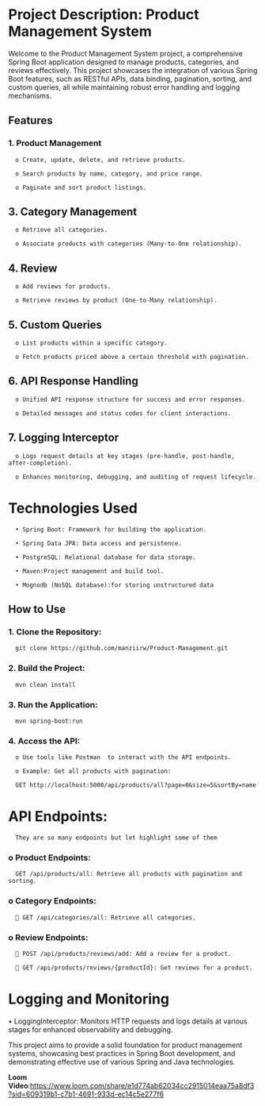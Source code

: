 # **Project Description: Product Management System**

Welcome to the Product Management System project, a comprehensive Spring Boot application designed to manage products, categories, and reviews effectively. This project showcases the integration of various Spring Boot features, such as RESTful APIs, data binding, pagination, sorting, and custom queries, all while maintaining robust error handling and logging mechanisms.

## Features

### 1.	Product Management

      o	Create, update, delete, and retrieve products.

      o	Search products by name, category, and price range.

      o	Paginate and sort product listings.

## 3.	Category Management

      o	Retrieve all categories.

      o	Associate products with categories (Many-to-One relationship).

## 4.	Review 

      o	Add reviews for products.

      o	Retrieve reviews by product (One-to-Many relationship).

## 5.	Custom Queries

      o	List products within a specific category.

      o	Fetch products priced above a certain threshold with pagination.

## 6.	API Response Handling

      o	Unified API response structure for success and error responses.

      o	Detailed messages and status codes for client interactions.

## 7.	Logging Interceptor

      o	Logs request details at key stages (pre-handle, post-handle, after-completion).

      o	Enhances monitoring, debugging, and auditing of request lifecycle.

# **Technologies Used**

      •	Spring Boot: Framework for building the application.

      •	Spring Data JPA: Data access and persistence.

      •	PostgreSQL: Relational database for data storage.

      •	Maven:Project management and build tool.

      •	Mognodb (NoSQL database):for storing unstructured data

## **How to Use**

### 1.	Clone the Repository:

      git clone https://github.com/manziirw/Product-Management.git

### 2.	Build the Project:

      mvn clean install

### 3.	Run the Application:

      mvn spring-boot:run

### 4.	Access the API:

      o	Use tools like Postman  to interact with the API endpoints.

      o	Example: Get all products with pagination:

      GET http://localhost:5000/api/products/all?page=0&size=5&sortBy=name

# API Endpoints:

      They are so many endpoints but let highlight some of them

### **o	Product Endpoints:**

      GET /api/products/all: Retrieve all products with pagination and sorting.

### **o	Category Endpoints:**

      	GET /api/categories/all: Retrieve all categories.

### **o	Review Endpoints:**

      	POST /api/products/reviews/add: Add a review for a product.

      	GET /api/products/reviews/{productId}: Get reviews for a product.

# **Logging and Monitoring**

•	LoggingInterceptor: Monitors HTTP requests and logs details at various stages for enhanced observability and debugging.

This project aims to provide a solid foundation for product management systems, showcasing best practices in Spring Boot development, and demonstrating effective use of various Spring and Java technologies.


**Loom Video**:https://www.loom.com/share/e1d774ab62034cc2915014eaa75a8df3?sid=609319b1-c7b1-4691-933d-ec14c5e277f6
